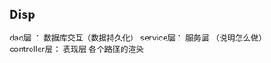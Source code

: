 <!--
 * @Date: 2020-08-30 17:36:44
 * @LastEditors: Jecosine
 * @LastEditTime: 2020-08-30 17:36:58
-->
## Disp

 dao层 ： 数据库交互（数据持久化）
 service层： 服务层 （说明怎么做）
 controller层： 表现层 各个路径的渲染


